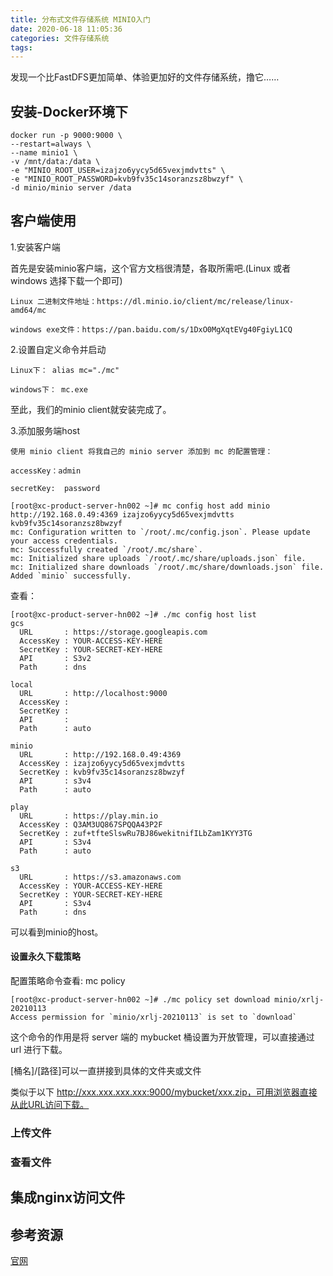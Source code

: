 ```yaml
---
title: 分布式文件存储系统 MINIO入门
date: 2020-06-18 11:05:36
categories: 文件存储系统
tags:
---
```


发现一个比FastDFS更加简单、体验更加好的文件存储系统，撸它……

## 安装-Docker环境下

```shell script
docker run -p 9000:9000 \
--restart=always \
--name minio1 \
-v /mnt/data:/data \
-e "MINIO_ROOT_USER=izajzo6yycy5d65vexjmdvtts" \
-e "MINIO_ROOT_PASSWORD=kvb9fv35c14soranzsz8bwzyf" \
-d minio/minio server /data
```


## 客户端使用

1.安装客户端

首先是安装minio客户端，这个官方文档很清楚，各取所需吧.(Linux 或者windows 选择下载一个即可)

```text
Linux 二进制文件地址：https://dl.minio.io/client/mc/release/linux-amd64/mc

windows exe文件：https://pan.baidu.com/s/1DxO0MgXqtEVg40FgiyL1CQ
```

2.设置自定义命令并启动

```text
Linux下： alias mc="./mc"

windows下： mc.exe
```

至此，我们的minio client就安装完成了。

3.添加服务端host

```text
使用 minio client 将我自己的 minio server 添加到 mc 的配置管理：

accessKey：admin   

secretKey:  password
```

```shell script
[root@xc-product-server-hn002 ~]# mc config host add minio http://192.168.0.49:4369 izajzo6yycy5d65vexjmdvtts kvb9fv35c14soranzsz8bwzyf
mc: Configuration written to `/root/.mc/config.json`. Please update your access credentials.
mc: Successfully created `/root/.mc/share`.
mc: Initialized share uploads `/root/.mc/share/uploads.json` file.
mc: Initialized share downloads `/root/.mc/share/downloads.json` file.
Added `minio` successfully.
```

查看：

```shell script
[root@xc-product-server-hn002 ~]# ./mc config host list
gcs  
  URL       : https://storage.googleapis.com
  AccessKey : YOUR-ACCESS-KEY-HERE
  SecretKey : YOUR-SECRET-KEY-HERE
  API       : S3v2
  Path      : dns

local
  URL       : http://localhost:9000
  AccessKey : 
  SecretKey : 
  API       : 
  Path      : auto

minio
  URL       : http://192.168.0.49:4369
  AccessKey : izajzo6yycy5d65vexjmdvtts
  SecretKey : kvb9fv35c14soranzsz8bwzyf
  API       : s3v4
  Path      : auto

play 
  URL       : https://play.min.io
  AccessKey : Q3AM3UQ867SPQQA43P2F
  SecretKey : zuf+tfteSlswRu7BJ86wekitnifILbZam1KYY3TG
  API       : S3v4
  Path      : auto

s3   
  URL       : https://s3.amazonaws.com
  AccessKey : YOUR-ACCESS-KEY-HERE
  SecretKey : YOUR-SECRET-KEY-HERE
  API       : S3v4
  Path      : dns

```

可以看到minio的host。

#### 设置永久下载策略

配置策略命令查看: mc policy

```shell script
[root@xc-product-server-hn002 ~]# ./mc policy set download minio/xrlj-20210113
Access permission for `minio/xrlj-20210113` is set to `download`
```

这个命令的作用是将 server 端的 mybucket 桶设置为开放管理，可以直接通过 url 进行下载。

[桶名]/[路径]可以一直拼接到具体的文件夹或文件

类似于以下 http://xxx.xxx.xxx.xxx:9000/mybucket/xxx.zip，可用浏览器直接从此URL访问下载。

### 上传文件

### 查看文件

## 集成nginx访问文件

## 参考资源

[官网](https://min.io/)
